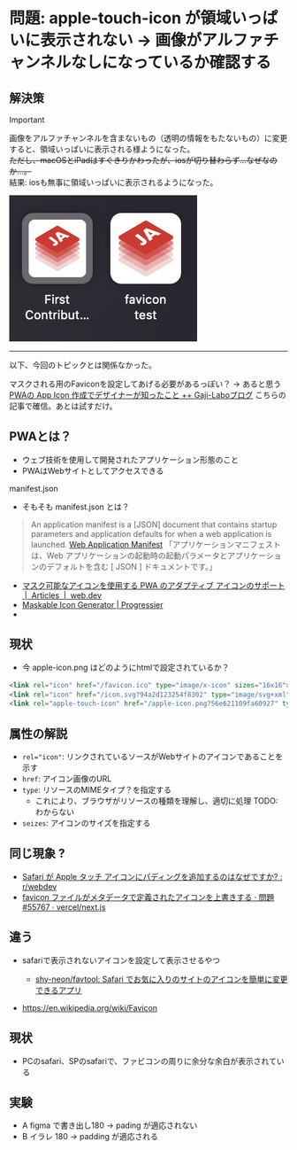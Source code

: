 # 問題: apple-touch-icon が領域いっぱいに表示されない → 画像がアルファチャンネルなしになっているか確認する

## 解決策

> [!IMPORTANT]
> 画像をアルファチャンネルを含まないもの（透明の情報をもたないもの）に変更すると、領域いっぱいに表示される様ようになった。<br>
> ~~ただし、macOSとiPadはすぐきりかわったが、iosが切り替わらず...なぜなのか...。~~<br>
> 結果: iosも無事に領域いっぱいに表示されるようになった。

![画像](../assets/favicon-safari-padding.png)

---

以下、今回のトピックとは関係なかった。

マスクされる用のFaviconを設定してあげる必要があるっぽい？ -> あると思う
[PWAの App Icon 作成でデザイナーが知ったこと ++ Gaji-Laboブログ](https://www.gaji.jp/blog/2023/06/20/16156/)
こちらの記事で確信。あとは試すだけ。

## PWAとは？
  - ウェブ技術を使用して開発されたアプリケーション形態のこと
  - PWAはWebサイトとしてアクセスできる

manifest.json
- そもそも manifest.json とは？
> An application manifest is a [JSON] document that contains startup parameters and application defaults for when a web application is launched.
> [Web Application Manifest](https://www.w3.org/TR/appmanifest/#web-application-manifest)
> 「アプリケーションマニフェストは、Web アプリケーションの起動時の起動パラメータとアプリケーションのデフォルトを含む [ JSON ] ドキュメントです。」
- [マスク可能なアイコンを使用する PWA のアダプティブ アイコンのサポート  |  Articles  |  web.dev](https://web.dev/articles/maskable-icon?hl=ja)
- [Maskable Icon Generator | Progressier](https://progressier.com/maskable-icons-editor)
-

## 現状
- 今 apple-icon.png はどのようにhtmlで設定されているか？
```html
<link rel="icon" href="/favicon.ico" type="image/x-icon" sizes="16x16">
<link rel="icon" href="/icon.svg?94a2d123254f8302" type="image/svg+xml" sizes="any">
<link rel="apple-touch-icon" href="/apple-icon.png?56e621109fa60927" type="image/png" sizes="256x256">
```

## 属性の解説
- `rel="icon"`: リンクされているソースがWebサイトのアイコンであることを示す
- `href`: アイコン画像のURL
- `type`: リソースのMIMEタイプ？を指定する
  - これにより、ブラウザがリソースの種類を理解し、適切に処理 TODO: わからない
- `seizes`: アイコンのサイズを指定する

## 同じ現象 ?
- [Safari が Apple タッチ アイコンにパディングを追加するのはなぜですか? : r/webdev](https://www.reddit.com/r/webdev/comments/1bzm1dv/why_safari_adds_padding_to_my_apple_touch_icon/)
- [favicon ファイルがメタデータで定義されたアイコンを上書きする · 問題 #55767 · vercel/next.js](https://github.com/vercel/next.js/issues/55767)

## 違う
- safariで表示されないアイコンを設定して表示させるやつ
  - [shy-neon/favtool: Safari でお気に入りのサイトのアイコンを簡単に変更できるアプリ](https://github.com/shy-neon/favtool)

- https://en.wikipedia.org/wiki/Favicon

## 現状
- PCのsafari、SPのsafariで、ファビコンの周りに余分な余白が表示されている

## 実験
- A figma で書き出し180 -> pading が適応されない
- B イラレ 180 -> padding が適応される

